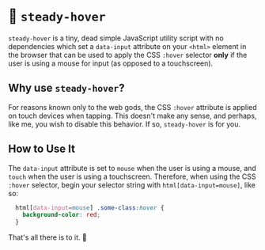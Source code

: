 # 🎈 `steady-hover`

`steady-hover` is a tiny, dead simple JavaScript utility script with no dependencies which set a `data-input` attribute on your `<html>` element in the browser that can be used to apply the CSS `:hover` selector **only** if the user is using a mouse for input (as opposed to a touchscreen).

## Why use `steady-hover`?

For reasons known only to the web gods, the CSS `:hover` attribute is applied on touch devices when tapping. This doesn't make any sense, and perhaps, like me, you wish to disable this behavior. If so, `steady-hover` is for you.

## How to Use It

The `data-input` attribute is set to `mouse` when the user is using a mouse, and `touch` when the user is using a touchscreen. Therefore, when using the CSS `:hover` selector, begin your selector string with `html[data-input=mouse]`, like so:

```css
  html[data-input=mouse] .some-class:hover {
    background-color: red;
  }
```

That's all there is to it. 🎉
